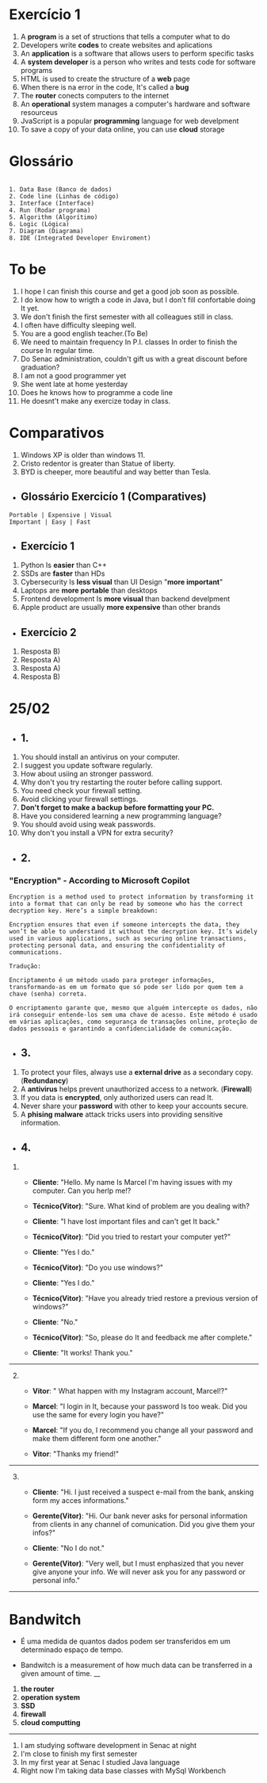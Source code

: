 # Exercício 1

1. A __program__ is a set of structions that tells a computer what to do
2. Developers write __codes__ to create websites and aplications
3. An __application__ is a software that allows users to perform specific tasks
4. A __system developer__ is a person who writes and tests code for software programs
5. HTML is used to create the structure of a __web__ page
6. When there is na error in the code, It's called a __bug__
7. The __router__ conects computers to the internet
8. An __operational__ system manages a computer's hardware and software resourceus
9. JvaScript is a popular __programming__ language for web develpment
10. To save a copy of your data online, you can use __cloud__ storage

# Glossário

```

1. Data Base (Banco de dados)
2. Code line (Linhas de código)
3. Interface (Interface)
4. Run (Rodar programa)
5. Algorithm (Algorítimo)
6. Logic (Lógica)
7. Diagram (Diagrama)
8. IDE (Integrated Developer Enviroment)

```
# To be

1. I hope I can finish this course and get a good job soon as possible. 
2. I do know how to wrigth a code in Java, but I don't fill confortable doing It yet.
3. We don't finish the first semester with all colleagues still in class.
4. I often have difficulty sleeping well.
6. You are a good english teacher.(To Be)
7. We need to maintain frequency In P.I. classes In order to finish the course In regular time.
8. Do Senac administration, couldn't gift us with a great discount before graduation?
9. I am not a good programmer yet
10. She went late at home yesterday
11. Does he knows how to programme a code line
12. He doesnt't make any exercize today in class.

# Comparativos

1. Windows XP is older than windows 11.
2. Cristo redentor is greater than Statue of liberty.
3. BYD is cheeper, more beautiful and way better than Tesla.

- ## Glossário Exercicío 1 (Comparatives)

```
Portable | Expensive | Visual
Important | Easy | Fast

```
- ## Exercício 1

1. Python Is __easier__ than C++
2. SSDs are __faster__ than HDs
3. Cybersecurity Is __less visual__ than UI Design "__more important__"
4. Laptops are __more portable__ than desktops
5. Frontend development Is __more visual__ than backend develpment
6. Apple product are usually __more expensive__ than other brands

- ## Exercício 2

1. Resposta B)
2. Resposta A)
3. Resposta A)
4. Resposta B)

# 25/02

- ## 1.

1. You should install an antivirus on your computer.
2. I suggest you update software regularly.
3. How about usiing an stronger password.
4. Why don't you try restarting the router before calling support.
5. You need check your firewall setting.
6. Avoid clicking your firewall settings.
7. __Don't forget to make a backup before formatting your PC.__
8. Have you considered learning a new programming language?
9. You should avoid using weak passwords.
10. Why don't you install a VPN for extra security?

- ## 2.

### "Encryption" - According to Microsoft Copilot

```
Encryption is a method used to protect information by transforming it into a format that can only be read by someone who has the correct decryption key. Here’s a simple breakdown:

Encryption ensures that even if someone intercepts the data, they won’t be able to understand it without the decryption key. It’s widely used in various applications, such as securing online transactions, protecting personal data, and ensuring the confidentiality of communications.

```

```
Tradução:

Encriptamento é um método usado para proteger informações, transformando-as em um formato que só pode ser lido por quem tem a chave (senha) correta.

O encriptamento garante que, mesmo que alguém intercepte os dados, não irá conseguir entende-los sem uma chave de acesso. Este método é usado em várias aplicações, como segurança de transações online, proteção de dados pessoais e garantindo a confidencialidade de comunicação.

```

- ## 3.

1. To protect your files, always use a __external drive__ as a secondary copy. (__Redundancy__)
2. A __antivirus__ helps prevent unauthorized access to a network. (__Firewall__)
3. If you data is __encrypted__, only authorized users can read It. 
4. Never share your __password__ with other to keep your accounts secure.
5. A __phising malware__ attack tricks users into providing sensitive information.

- ## 4.

1.  - __Cliente__: "Hello. My name Is Marcel I'm having issues with my computer. Can you herlp me!?

    - __Técnico(Vitor)__: "Sure. What kind of problem are you dealing with?
    - __Cliente__: "I have lost important files and can't get It back."
    - __Técnico(Vitor)__: "Did you tried to restart your computer yet?"
    - __Cliente__: "Yes I do."
    - __Técnico(Vitor)__: "Do you use windows?"
    - __Cliente__: "Yes I do."
    - __Técnico(Vitor)__: "Have you already tried restore a previous version of windows?"
    - __Cliente__: "No."
    - __Técnico(Vitor)__: "So, please do It and feedback me after complete."
    - __Cliente__: "It works! Thank you."
___
2.  - __Vitor__: " What happen with my Instagram account, Marcel!?"

    - __Marcel__: "I login in It, because your password Is too weak. Did you use the same for every login you have?"
    - __Marcel__: "If you do, I recommend you change all your password and make them different form one another." 
    - __Vitor__: "Thanks my friend!"
___
3.  - __Cliente__: "Hi. I just received a suspect e-mail from the bank, ansking form my acces informations." 

    - __Gerente(Vitor)__: "Hi. Our bank never asks for personal information from clients in any channel of comunication. Did you give them your infos?"
    - __Cliente__: "No I do not."
    - __Gerente(Vitor)__: "Very well, but I must enphasized that you never give anyone your info. We will never ask you for any password or personal info."
___
# Bandwitch

- É uma medida de quantos dados podem ser transferidos em um determinado espaço de tempo.

- Bandwitch is a measurement of how much data can be transferred in a given amount of time.
__

1. __the router__
2. __operation system__
3. __SSD__
4. __firewall__
5. __cloud computting__
___

1. I am studying software development in Senac at night 
2. I'm close to finish my first semester
3. In my first year at Senac I studied Java language
4. Right now I'm taking data base classes with MySql Workbench
